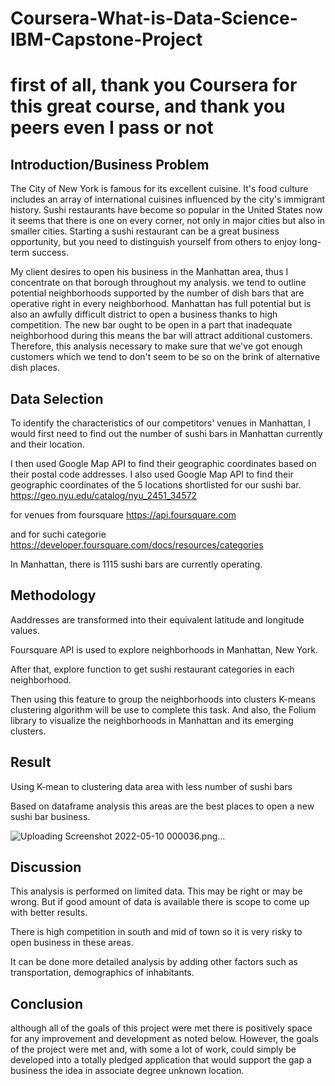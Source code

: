 # Coursera-What-is-Data-Science-IBM-Capstone-Project
# first of all, thank you Coursera for this great course, and thank you peers even I pass or not
## Introduction/Business Problem
The City of New York is famous for its excellent cuisine. It's food culture includes an array of international cuisines influenced by the city's immigrant history. Sushi restaurants have become so popular in the United States now it seems that there is one on every corner, not only in major cities but also in smaller cities. Starting a sushi restaurant can be a great business opportunity, but you need to distinguish yourself from others to enjoy long-term success.

My client desires to open his business in the Manhattan area, thus I concentrate on that borough throughout my analysis. we tend to outline potential neighborhoods supported by the number of dish bars that are operative right in every neighborhood. Manhattan has full potential but is also an awfully difficult district to open a business thanks to high competition. The new bar ought to be open in a part that inadequate neighborhood during this means the bar will attract additional customers. Therefore, this analysis necessary to make sure that we've got enough customers which we tend to don't seem to be so on the brink of alternative dish places.

## Data Selection
To identify the characteristics of our competitors' venues in Manhattan, I would first need to find out the number of sushi bars in Manhattan currently and their location.

I then used Google Map API to find their geographic coordinates based on their postal code addresses. I also used Google Map API to find their geographic coordinates of the 5 locations shortlisted for our sushi bar. https://geo.nyu.edu/catalog/nyu_2451_34572

for venues from foursquare https://api.foursquare.com

and for suchi categorie https://developer.foursquare.com/docs/resources/categories

In Manhattan, there is 1115 sushi bars are currently operating.

## Methodology
Aaddresses are transformed into their equivalent latitude and longitude values.

Foursquare API is used to explore neighborhoods in Manhattan, New York.

After that, explore function to get sushi restaurant categories in each neighborhood.

Then using this feature to group the neighborhoods into clusters K-means clustering algorithm will be use to complete this task. And also, the Folium library to visualize the neighborhoods in Manhattan and its emerging clusters.

## Result
Using K-mean to clustering data area with less number of sushi bars

Based on dataframe analysis this areas are the best places to open a new sushi bar business.

![Uploading Screenshot 2022-05-10 000036.png…]()


## Discussion
This analysis is performed on limited data. This may be right or may be wrong. But if good amount of data is available there is scope to come up with better results.

There is high competition in south and mid of town so it is very risky to open business in these areas.

It can be done more detailed analysis by adding other factors such as transportation, demographics of inhabitants.

## Conclusion
although all of the goals of this project were met there is positively space for any improvement and development as noted below. However, the goals of the project were met and, with some a lot of work, could simply be developed into a totally pledged application that would support the gap a business the idea in associate degree unknown location.
